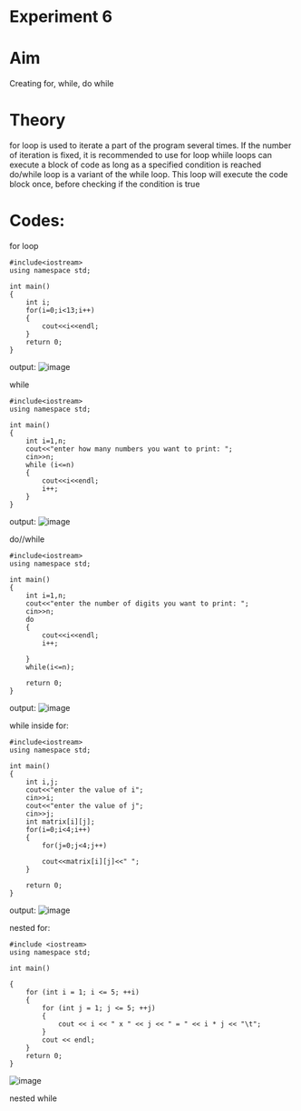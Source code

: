 # Experiment 6

# Aim
Creating for, while, do while 

# Theory 
for loop is used to iterate a part of the program several times. If the number of iteration is fixed, it is recommended to use for loop
whiile loops can execute a block of code as long as a specified condition is reached
do/while loop is a variant of the while loop. This loop will execute the code block once, before checking if the condition is true

# Codes:

for loop
~~~
#include<iostream>
using namespace std;

int main()
{
    int i;
    for(i=0;i<13;i++)
    {
        cout<<i<<endl;
    }
    return 0;
}
~~~
output:
![image](https://github.com/user-attachments/assets/750fc802-1ad8-4953-b29f-4b684c00d655)

while 
~~~
#include<iostream>
using namespace std;

int main()
{
    int i=1,n;
    cout<<"enter how many numbers you want to print: ";
    cin>>n;
    while (i<=n)
    {
        cout<<i<<endl;
        i++;
    }
}
~~~
output:
![image](https://github.com/user-attachments/assets/af0aa85d-286f-41ed-b07c-5730104f4a90)

do//while
~~~
#include<iostream>
using namespace std;

int main()
{
    int i=1,n;
    cout<<"enter the number of digits you want to print: ";
    cin>>n;
    do
    {
        cout<<i<<endl;
        i++;

    }
    while(i<=n);

    return 0;    
}
~~~
output:
![image](https://github.com/user-attachments/assets/c1556136-a374-494a-b7db-a91edf9f8403)

while inside for:
~~~
#include<iostream>
using namespace std;

int main()
{
    int i,j;
    cout<<"enter the value of i";
    cin>>i;
    cout<<"enter the value of j";
    cin>>j;
    int matrix[i][j];
    for(i=0;i<4;i++)
    {
        for(j=0;j<4;j++)

        cout<<matrix[i][j]<<" ";
    }

    return 0;
}
~~~
output:
![image](https://github.com/user-attachments/assets/4db73cd4-5dfa-49a3-9e14-f46350ca0c9e)

nested for:

~~~
#include <iostream>
using namespace std;

int main() 

{
    for (int i = 1; i <= 5; ++i) 
    {
        for (int j = 1; j <= 5; ++j) 
        {
            cout << i << " x " << j << " = " << i * j << "\t";
        }
        cout << endl;
    }
    return 0;
}
~~~

![image](https://github.com/user-attachments/assets/f9f88b47-b2a9-4f3f-8ced-5f3d98dda0d1)

nested while 
